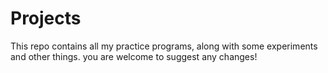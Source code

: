 # Projects
This repo contains all my practice programs, along with some experiments and other things.
you are welcome to suggest any changes!
